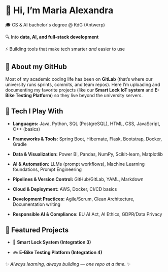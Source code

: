 👋 Hi, I’m Maria Alexandra
==========================

🎓 CS & AI bachelor's degree @ KdG (Antwerp)

🔍 Into **data, AI, and full-stack development**

⚡ Building tools that make tech smarter _and_ easier to use

🚀 About my GitHub
------------------

Most of my academic coding life has been on **GitLab** (that’s where our university runs sprints, commits, and team repos). Here I’m uploading and documenting my favorite projects (like our **Smart Lock IoT system** and **E-Bike Testing Platform**) so they live beyond the university servers.

🔧 Tech I Play With
-------------------

*   **Languages:** Java, Python, SQL (PostgreSQL), HTML, CSS, JavaScript, C++ (basics)
    
*   **Frameworks & Tools:** Spring Boot, Hibernate, Flask, Bootstrap, Docker, Gradle
    
*   **Data & Visualization:** Power BI, Pandas, NumPy, Scikit-learn, Matplotlib
    
*   **AI & Automation:** LLMs (prompt workflows), Machine Learning foundations, Prompt Engineering
    
*   **Pipelines & Version Control:** GitHub/GitLab, YAML, Markdown
    
*   **Cloud & Deployment:** AWS, Docker, CI/CD basics
    
*   **Development Practices:** Agile/Scrum, Clean Architecture, Documentation writing
    
*   **Responsible AI & Compliance:** EU AI Act, AI Ethics, GDPR/Data Privacy
    

📂 Featured Projects
--------------------

*   🔐 **Smart Lock System (Integration 3)** 
    
*   🚲 **E-Bike Testing Platform (Integration 4)** 
    

✨ _Always learning, always building — one repo at a time._ ✨

<!--
<a href="https://roadmap.sh"><img src="https://roadmap.sh/card/wide/68c6625a4d9410f8d1237f3e?variant=dark&roadmaps=data-analyst%2Cai-engineer%2Cfull-stack%2Ccyber-security" alt="roadmap.sh"/></a>

**MironAlexandraMironAlexandra** is a ✨ _special_ ✨ repository because its `README.md` (this file) appears on your GitHub profile.

Here are some ideas to get you started:

- 🔭 I’m currently working on ...
- 🌱 I’m currently learning ...
- 👯 I’m looking to collaborate on ...
- 🤔 I’m looking for help with ...
- 💬 Ask me about ...
- 📫 How to reach me: ...
- 😄 Pronouns: ...
- ⚡ Fun fact: ...
-->
